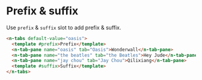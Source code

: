 # Prefix & suffix

Use `prefix` & `suffix` slot to add prefix & suffix.

```html
<n-tabs default-value="oasis">
  <template #prefix>Prefix</template>
  <n-tab-pane name="oasis" tab="Oasis">Wonderwall</n-tab-pane>
  <n-tab-pane name="the beatles" tab="the Beatles">Hey Jude</n-tab-pane>
  <n-tab-pane name="jay chou" tab="Jay Chou">Qilixiang</n-tab-pane>
  <template #suffix>Suffix</template>
</n-tabs>
```
